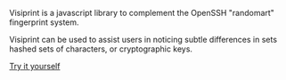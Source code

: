 Visiprint is a javascript library to complement the OpenSSH "randomart" fingerprint system.

Visiprint can be used to assist users in noticing subtle differences in sets hashed sets of characters, or cryptographic keys.

[Try it yourself](http://andre-d.github.com/visiprint/test.html)
